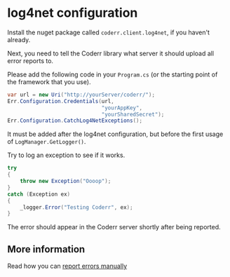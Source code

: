 log4net configuration
=====================

Install the nuget package called `coderr.client.log4net`, if you haven't already.

Next, you need to tell the Coderr library what server it should upload all error reports to.

Please add the following code in your `Program.cs` (or the starting point of the framework that you use).

```csharp
var url = new Uri("http://yourServer/coderr/");
Err.Configuration.Credentials(url, 
                              "yourAppKey", 
                              "yourSharedSecret");
Err.Configuration.CatchLog4NetExceptions();
```

It must be added after the log4net configuration, but before the first usage of `LogManager.GetLogger()`.

Try to log an exception to see if it works.

```csharp
try
{
    throw new Exception("Oooop");
}
catch (Exception ex)
{
    _logger.Error("Testing Coderr", ex);
}
```

The error should appear in the Coderr server shortly after being reported.

## More information

Read how you can [report errors manually](../../gettingstarted.md)